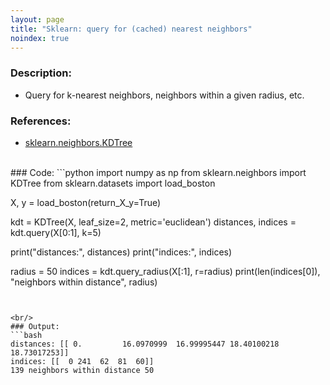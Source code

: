 ```yaml
---
layout: page
title: "Sklearn: query for (cached) nearest neighbors"
noindex: true
---
```



### Description: 
- Query for k-nearest neighbors, neighbors within a given radius, etc.

### References:
- [sklearn.neighbors.KDTree](https://scikit-learn.org/stable/modules/generated/sklearn.neighbors.KDTree.html)


<br/>
### Code:
```python
import numpy as np 
from sklearn.neighbors import KDTree 
from sklearn.datasets import load_boston 
 
X, y = load_boston(return_X_y=True) 
 
kdt = KDTree(X, leaf_size=2, metric='euclidean') 
distances, indices = kdt.query(X[0:1], k=5) 
 
print("distances:", distances) 
print("indices:", indices) 

radius = 50
indices = kdt.query_radius(X[:1], r=radius)
print(len(indices[0]), "neighbors within distance", radius)
```


<br/>
### Output:
```bash
distances: [[ 0.         16.0970999  16.99995447 18.40100218 18.73017253]]
indices: [[  0 241  62  81  60]]
139 neighbors within distance 50
```

